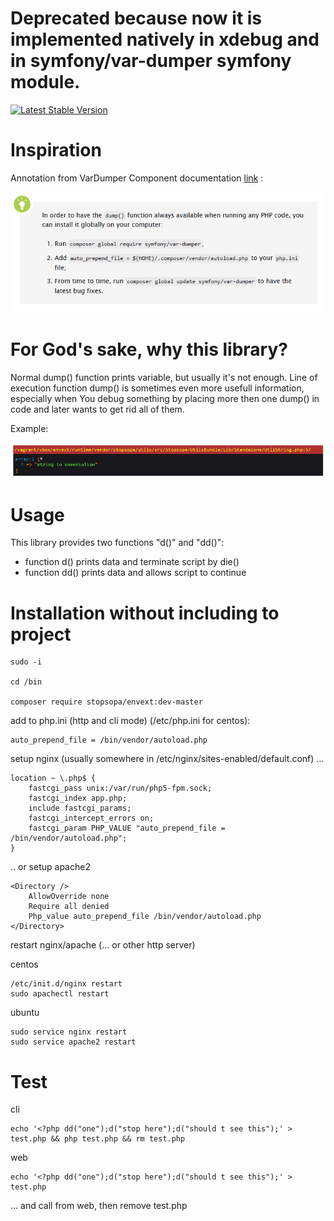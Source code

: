
Deprecated because now it is implemented natively in xdebug and in symfony/var-dumper symfony module.
===

[![Latest Stable Version](https://poser.pugx.org/stopsopa/envext/v/stable)](https://packagist.org/packages/stopsopa/envext)

Inspiration
===

Annotation from VarDumper Component documentation [link](http://symfony.com/doc/current/components/var_dumper.html) :

![ScreenShot](https://raw.githubusercontent.com/stopsopa/envext/master/inspiration.bmp)


For God's sake, why this library?
===
Normal dump() function prints variable, but usually it's not enough. Line of execution function dump() is sometimes even more usefull information, especially when You debug something by placing more then one dump() in code and later wants to get rid all of them.

Example:

![ScreenShot](https://raw.githubusercontent.com/stopsopa/envext/master/web.bmp)

Usage 
===

This library provides two functions "d()" and "dd()":

* function d() prints data and terminate script by die()
* function dd() prints data and allows script to continue

Installation without including to project
===

    sudo -i
    
    cd /bin
    
    composer require stopsopa/envext:dev-master
    
add to php.ini (http and cli mode) (/etc/php.ini for centos):    
    
    auto_prepend_file = /bin/vendor/autoload.php  
    
setup nginx (usually somewhere in /etc/nginx/sites-enabled/default.conf) ...
 
    location ~ \.php$ {
        fastcgi_pass unix:/var/run/php5-fpm.sock;
        fastcgi_index app.php;
        include fastcgi_params;
        fastcgi_intercept_errors on;
        fastcgi_param PHP_VALUE "auto_prepend_file = /bin/vendor/autoload.php";
    }
 
.. or setup apache2

    <Directory />
        AllowOverride none
        Require all denied
        Php_value auto_prepend_file /bin/vendor/autoload.php
    </Directory>
    
restart nginx/apache (... or other http server)
    
centos    
  
  
    /etc/init.d/nginx restart
    sudo apachectl restart
     
ubuntu
     
     
    sudo service nginx restart
    sudo service apache2 restart

Test
===

cli



    echo '<?php dd("one");d("stop here");d("should t see this");' > test.php && php test.php && rm test.php
    
    
web
    
    
    echo '<?php dd("one");d("stop here");d("should t see this");' > test.php
    
... and call from web, then remove test.php    
    
    


